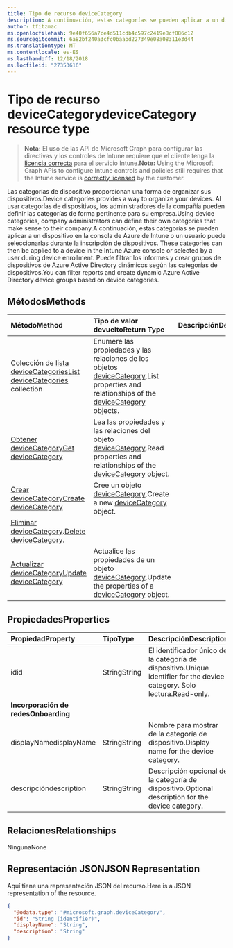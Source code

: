 ```yaml
---
title: Tipo de recurso deviceCategory
description: A continuación, estas categorías se pueden aplicar a un dispositivo en la consola de Azure de Intune o un usuario puede seleccionarlas durante la inscripción de dispositivos. Puede filtrar los informes y crear grupos de dispositivos de Azure Active Directory dinámicos según las categorías de dispositivos.
author: tfitzmac
ms.openlocfilehash: 9e40f656a7ce4d511cdb4c597c2419e8cf886c12
ms.sourcegitcommit: 6a82bf240a3cfc0baabd227349e08a08311e3d44
ms.translationtype: MT
ms.contentlocale: es-ES
ms.lasthandoff: 12/18/2018
ms.locfileid: "27353616"
---
```

# <a name="devicecategory-resource-type"></a><span data-ttu-id="34bd3-104">Tipo de recurso deviceCategory</span><span class="sxs-lookup"><span data-stu-id="34bd3-104">deviceCategory resource type</span></span>

> <span data-ttu-id="34bd3-105">**Nota:** El uso de las API de Microsoft Graph para configurar las directivas y los controles de Intune requiere que el cliente tenga la [licencia correcta](https://go.microsoft.com/fwlink/?linkid=839381) para el servicio Intune.</span><span class="sxs-lookup"><span data-stu-id="34bd3-105">**Note:** Using the Microsoft Graph APIs to configure Intune controls and policies still requires that the Intune service is [correctly licensed](https://go.microsoft.com/fwlink/?linkid=839381) by the customer.</span></span>

<span data-ttu-id="34bd3-106">Las categorías de dispositivo proporcionan una forma de organizar sus dispositivos.</span><span class="sxs-lookup"><span data-stu-id="34bd3-106">Device categories provides a way to organize your devices.</span></span> <span data-ttu-id="34bd3-107">Al usar categorías de dispositivos, los administradores de la compañía pueden definir las categorías de forma pertinente para su empresa.</span><span class="sxs-lookup"><span data-stu-id="34bd3-107">Using device categories, company administrators can define their own categories that make sense to their company.</span></span><span data-ttu-id="34bd3-108">A continuación, estas categorías se pueden aplicar a un dispositivo en la consola de Azure de Intune o un usuario puede seleccionarlas durante la inscripción de dispositivos.</span><span class="sxs-lookup"><span data-stu-id="34bd3-108"> These categories can then be applied to a device in the Intune Azure console or selected by a user during device enrollment.</span></span> <span data-ttu-id="34bd3-109">Puede filtrar los informes y crear grupos de dispositivos de Azure Active Directory dinámicos según las categorías de dispositivos.</span><span class="sxs-lookup"><span data-stu-id="34bd3-109">You can filter reports and create dynamic Azure Active Directory device groups based on device categories.</span></span>

## <a name="methods"></a><span data-ttu-id="34bd3-110">Métodos</span><span class="sxs-lookup"><span data-stu-id="34bd3-110">Methods</span></span>
|<span data-ttu-id="34bd3-111">Método</span><span class="sxs-lookup"><span data-stu-id="34bd3-111">Method</span></span>|<span data-ttu-id="34bd3-112">Tipo de valor devuelto</span><span class="sxs-lookup"><span data-stu-id="34bd3-112">Return Type</span></span>|<span data-ttu-id="34bd3-113">Descripción</span><span class="sxs-lookup"><span data-stu-id="34bd3-113">Description</span></span>|
|:---|:---|:---|
|<span data-ttu-id="34bd3-114">Colección de [lista deviceCategories](../api/intune-shared-devicecategory-list.md)</span><span class="sxs-lookup"><span data-stu-id="34bd3-114">[List deviceCategories](../api/intune-shared-devicecategory-list.md) collection</span></span>|<span data-ttu-id="34bd3-115">Enumere las propiedades y las relaciones de los objetos [deviceCategory](../resources/intune-shared-devicecategory.md).</span><span class="sxs-lookup"><span data-stu-id="34bd3-115">List properties and relationships of the [deviceCategory](../resources/intune-shared-devicecategory.md) objects.</span></span>|
|[<span data-ttu-id="34bd3-116">Obtener deviceCategory</span><span class="sxs-lookup"><span data-stu-id="34bd3-116">Get deviceCategory</span></span>](../api/intune-shared-devicecategory-get.md)|<span data-ttu-id="34bd3-117">Lea las propiedades y las relaciones del objeto [deviceCategory](../resources/intune-shared-devicecategory.md).</span><span class="sxs-lookup"><span data-stu-id="34bd3-117">Read properties and relationships of the [deviceCategory](../resources/intune-shared-devicecategory.md) object.</span></span>|
|[<span data-ttu-id="34bd3-118">Crear deviceCategory</span><span class="sxs-lookup"><span data-stu-id="34bd3-118">Create deviceCategory</span></span>](../api/intune-shared-devicecategory-create.md)|<span data-ttu-id="34bd3-119">Cree un objeto [deviceCategory](../resources/intune-shared-devicecategory.md).</span><span class="sxs-lookup"><span data-stu-id="34bd3-119">Create a new [deviceCategory](../resources/intune-shared-devicecategory.md) object.</span></span>|
|<span data-ttu-id="34bd3-120">[Eliminar deviceCategory](../api/intune-shared-devicecategory-delete.md).</span><span class="sxs-lookup"><span data-stu-id="34bd3-120">[Delete deviceCategory](../api/intune-shared-devicecategory-delete.md).</span></span>|
|[<span data-ttu-id="34bd3-121">Actualizar deviceCategory</span><span class="sxs-lookup"><span data-stu-id="34bd3-121">Update deviceCategory</span></span>](../api/intune-shared-devicecategory-update.md)|<span data-ttu-id="34bd3-122">Actualice las propiedades de un objeto [deviceCategory](../resources/intune-shared-devicecategory.md).</span><span class="sxs-lookup"><span data-stu-id="34bd3-122">Update the properties of a [deviceCategory](../resources/intune-shared-devicecategory.md) object.</span></span>|

## <a name="properties"></a><span data-ttu-id="34bd3-123">Propiedades</span><span class="sxs-lookup"><span data-stu-id="34bd3-123">Properties</span></span>
|<span data-ttu-id="34bd3-124">Propiedad</span><span class="sxs-lookup"><span data-stu-id="34bd3-124">Property</span></span>|<span data-ttu-id="34bd3-125">Tipo</span><span class="sxs-lookup"><span data-stu-id="34bd3-125">Type</span></span>|<span data-ttu-id="34bd3-126">Descripción</span><span class="sxs-lookup"><span data-stu-id="34bd3-126">Description</span></span>|
|:---|:---|:---|
|<span data-ttu-id="34bd3-127">id</span><span class="sxs-lookup"><span data-stu-id="34bd3-127">id</span></span>|<span data-ttu-id="34bd3-128">String</span><span class="sxs-lookup"><span data-stu-id="34bd3-128">String</span></span>|<span data-ttu-id="34bd3-129">El identificador único de la categoría de dispositivo.</span><span class="sxs-lookup"><span data-stu-id="34bd3-129">Unique identifier for the device category.</span></span> <span data-ttu-id="34bd3-130">Solo lectura.</span><span class="sxs-lookup"><span data-stu-id="34bd3-130">Read-only.</span></span>|
|<span data-ttu-id="34bd3-131">**Incorporación de redes**</span><span class="sxs-lookup"><span data-stu-id="34bd3-131">**Onboarding**</span></span>|
|<span data-ttu-id="34bd3-132">displayName</span><span class="sxs-lookup"><span data-stu-id="34bd3-132">displayName</span></span>|<span data-ttu-id="34bd3-133">String</span><span class="sxs-lookup"><span data-stu-id="34bd3-133">String</span></span>|<span data-ttu-id="34bd3-134">Nombre para mostrar de la categoría de dispositivo.</span><span class="sxs-lookup"><span data-stu-id="34bd3-134">Display name for the device category.</span></span>|
|<span data-ttu-id="34bd3-135">descripción</span><span class="sxs-lookup"><span data-stu-id="34bd3-135">description</span></span>|<span data-ttu-id="34bd3-136">String</span><span class="sxs-lookup"><span data-stu-id="34bd3-136">String</span></span>|<span data-ttu-id="34bd3-137">Descripción opcional de la categoría de dispositivo.</span><span class="sxs-lookup"><span data-stu-id="34bd3-137">Optional description for the device category.</span></span>|

## <a name="relationships"></a><span data-ttu-id="34bd3-138">Relaciones</span><span class="sxs-lookup"><span data-stu-id="34bd3-138">Relationships</span></span>
<span data-ttu-id="34bd3-139">Ninguna</span><span class="sxs-lookup"><span data-stu-id="34bd3-139">None</span></span>

## <a name="json-representation"></a><span data-ttu-id="34bd3-140">Representación JSON</span><span class="sxs-lookup"><span data-stu-id="34bd3-140">JSON Representation</span></span>
<span data-ttu-id="34bd3-141">Aquí tiene una representación JSON del recurso.</span><span class="sxs-lookup"><span data-stu-id="34bd3-141">Here is a JSON representation of the resource.</span></span>
<!--{
  "blockType": "resource",
  "keyProperty": "id",
  "baseType": "microsoft.graph.entity",
  "@odata.type": "microsoft.graph.deviceCategory"
}-->
``` json
{
  "@odata.type": "#microsoft.graph.deviceCategory",
  "id": "String (identifier)",
  "displayName": "String",
  "description": "String"
}
```




